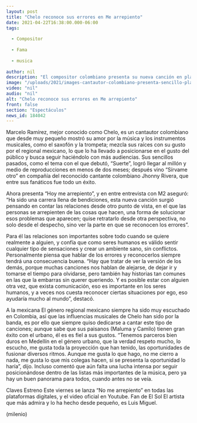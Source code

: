 ```yaml
---
layout: post
title: "Chelo reconoce sus errores en Me arrepiento"
date: 2021-04-22T16:38:00.000-06:00
tags:
  
  - Compositor
  
  - Fama
  
  - musica
  
author: nil
description: "El compositor colombiano presenta su nueva canción en plataformas digitales."
image: "/uploads/2021/images-cantautor-colombiano-presenta-sencillo-plataformas_0_27_1200_746.jpg"
video: "nil"
audio: "nil"
alt: "Chelo reconoce sus errores en Me arrepiento"
front: false
section: "Espectáculos"
news_id: 184042
---
```


Marcelo Ramírez, mejor conocido como Chelo, es un cantautor colombiano que desde muy pequeño mostró su amor por la música y los instrumentos musicales, como el saxofón y la trompeta; mezcla sus raíces con su gusto por el regional mexicano, lo que lo ha llevado a posicionarse en el gusto del público y busca seguir haciéndolo con más audiencias. Sus sencillos pasados, como el tema con el que debutó, “Suerte”, logró llegar al millón y medio de reproducciones en menos de dos meses; después vino “Sírvame otro” en compañía del reconocido cantante colombiano Jhonny Rivera, que entre sus fanáticos fue todo un éxito. 

Ahora presenta “Hoy me arrepiento”, y en entre entrevista con M2 aseguró: “Ha sido una carrera llena de bendiciones, esta nueva canción surgió pensando en contar las relaciones desde otro punto de vista, en el que las personas se arrepienten de las cosas que hacen, una forma de solucionar esos problemas que aparecen; quise retratarlo desde otra perspectiva, no solo desde el despecho, sino ver la parte en que se reconocen los errores”. 

Para él las relaciones son importantes sobre todo cuando se quiere realmente a alguien, y confía que como seres humanos es válido sentir cualquier tipo de sensaciones y crear un ambiente sano, sin conflictos. Personalmente piensa que hablar de los errores y reconocerlos siempre tendrá una consecuencia buena. “Hay que tratar de ver la versión de los demás, porque muchas canciones nos hablan de alejarse, de dejar ir y tomarse el tiempo para olvidarse, pero también hay historias tan comunes en las que la embarras sin querer queriendo. Y es posible estar con alguien otra vez, que exista comunicación, eso es importante en los seres humanos, y a veces nos cuesta reconocer ciertas situaciones por ego, eso ayudaría mucho al mundo”, destacó. 

A la mexicana El género regional mexicano siempre ha sido muy escuchado en Colombia, así que las influencias musicales de Chelo han sido por la banda, es por ello que siempre quiso dedicarse a cantar este tipo de canciones; aunque sabe que sus paisanos (Maluma y Camilo) tienen gran éxito con el urbano, él es es fiel a sus gustos. “Tenemos parceros bien duros en Medellín en el género urbano, que la verdad respeto mucho, lo escucho, me gusta toda la proyección que han tenido, las oportunidades de fusionar diversos ritmos. Aunque me gusta lo que hago, no me cierro a nada, me gusta lo que mis colegas hacen, si se presenta la oportunidad lo haría”, dijo. 
Incluso comentó que aún falta una lucha intensa por seguir posicionándose dentro de las listas más importantes de la música, pero ya hay un buen panorama para todos, cuando antes no se veía. 

Claves Estreno Este viernes se lanza “No me arrepiento” en todas las plataformas digitales, y el video oficial en Youtube. Fan de El Sol El artista que más admira y lo ha hecho desde pequeño, es Luis Miguel. 

(milenio)